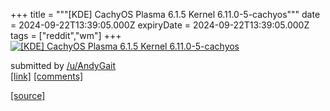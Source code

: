 +++
title = """[KDE] CachyOS Plasma 6.1.5 Kernel 6.11.0-5-cachyos"""
date = 2024-09-22T13:39:05.000Z
expiryDate = 2024-09-22T13:39:05.000Z
tags = ["reddit","wm"]
+++
[![[KDE] CachyOS Plasma 6.1.5 Kernel 6.11.0-5-cachyos](https://preview.redd.it/849gkgeb6dqd1.png?width=640&crop=smart&auto=webp&s=73d23d77ec3ffa8a7dc397c05b50592982bcf76b "[KDE] CachyOS Plasma 6.1.5 Kernel 6.11.0-5-cachyos")](https://www.reddit.com/r/unixporn/comments/1fmthvs/kde_cachyos_plasma_615_kernel_61105cachyos/)

submitted by [/u/AndyGait](https://www.reddit.com/user/AndyGait)  
[\[link\]](https://i.redd.it/849gkgeb6dqd1.png) [\[comments\]](https://www.reddit.com/r/unixporn/comments/1fmthvs/kde_cachyos_plasma_615_kernel_61105cachyos/)

[[source]](https://www.reddit.com/r/unixporn/comments/1fmthvs/kde_cachyos_plasma_615_kernel_61105cachyos/)
